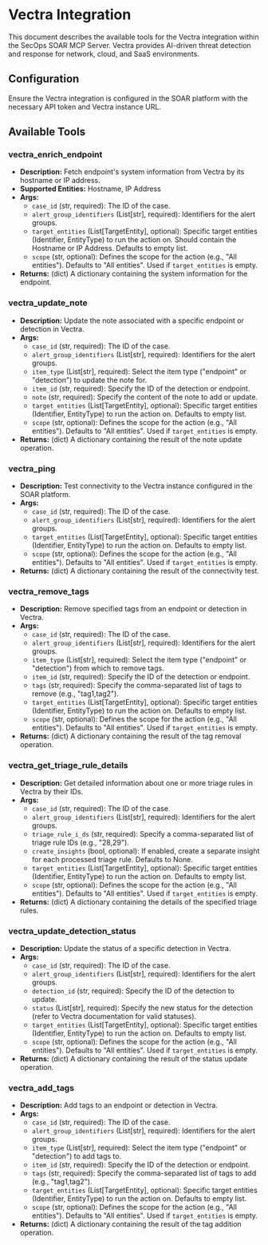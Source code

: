 # Vectra Integration

This document describes the available tools for the Vectra integration within the SecOps SOAR MCP Server. Vectra provides AI-driven threat detection and response for network, cloud, and SaaS environments.

## Configuration

Ensure the Vectra integration is configured in the SOAR platform with the necessary API token and Vectra instance URL.

## Available Tools

### vectra_enrich_endpoint
- **Description:** Fetch endpoint's system information from Vectra by its hostname or IP address.
- **Supported Entities:** Hostname, IP Address
- **Args:**
    - `case_id` (str, required): The ID of the case.
    - `alert_group_identifiers` (List[str], required): Identifiers for the alert groups.
    - `target_entities` (List[TargetEntity], optional): Specific target entities (Identifier, EntityType) to run the action on. Should contain the Hostname or IP Address. Defaults to empty list.
    - `scope` (str, optional): Defines the scope for the action (e.g., "All entities"). Defaults to "All entities". Used if `target_entities` is empty.
- **Returns:** (dict) A dictionary containing the system information for the endpoint.

### vectra_update_note
- **Description:** Update the note associated with a specific endpoint or detection in Vectra.
- **Args:**
    - `case_id` (str, required): The ID of the case.
    - `alert_group_identifiers` (List[str], required): Identifiers for the alert groups.
    - `item_type` (List[str], required): Select the item type ("endpoint" or "detection") to update the note for.
    - `item_id` (str, required): Specify the ID of the detection or endpoint.
    - `note` (str, required): Specify the content of the note to add or update.
    - `target_entities` (List[TargetEntity], optional): Specific target entities (Identifier, EntityType) to run the action on. Defaults to empty list.
    - `scope` (str, optional): Defines the scope for the action (e.g., "All entities"). Defaults to "All entities". Used if `target_entities` is empty.
- **Returns:** (dict) A dictionary containing the result of the note update operation.

### vectra_ping
- **Description:** Test connectivity to the Vectra instance configured in the SOAR platform.
- **Args:**
    - `case_id` (str, required): The ID of the case.
    - `alert_group_identifiers` (List[str], required): Identifiers for the alert groups.
    - `target_entities` (List[TargetEntity], optional): Specific target entities (Identifier, EntityType) to run the action on. Defaults to empty list.
    - `scope` (str, optional): Defines the scope for the action (e.g., "All entities"). Defaults to "All entities". Used if `target_entities` is empty.
- **Returns:** (dict) A dictionary containing the result of the connectivity test.

### vectra_remove_tags
- **Description:** Remove specified tags from an endpoint or detection in Vectra.
- **Args:**
    - `case_id` (str, required): The ID of the case.
    - `alert_group_identifiers` (List[str], required): Identifiers for the alert groups.
    - `item_type` (List[str], required): Select the item type ("endpoint" or "detection") from which to remove tags.
    - `item_id` (str, required): Specify the ID of the detection or endpoint.
    - `tags` (str, required): Specify the comma-separated list of tags to remove (e.g., "tag1,tag2").
    - `target_entities` (List[TargetEntity], optional): Specific target entities (Identifier, EntityType) to run the action on. Defaults to empty list.
    - `scope` (str, optional): Defines the scope for the action (e.g., "All entities"). Defaults to "All entities". Used if `target_entities` is empty.
- **Returns:** (dict) A dictionary containing the result of the tag removal operation.

### vectra_get_triage_rule_details
- **Description:** Get detailed information about one or more triage rules in Vectra by their IDs.
- **Args:**
    - `case_id` (str, required): The ID of the case.
    - `alert_group_identifiers` (List[str], required): Identifiers for the alert groups.
    - `triage_rule_i_ds` (str, required): Specify a comma-separated list of triage rule IDs (e.g., "28,29").
    - `create_insights` (bool, optional): If enabled, create a separate insight for each processed triage rule. Defaults to None.
    - `target_entities` (List[TargetEntity], optional): Specific target entities (Identifier, EntityType) to run the action on. Defaults to empty list.
    - `scope` (str, optional): Defines the scope for the action (e.g., "All entities"). Defaults to "All entities". Used if `target_entities` is empty.
- **Returns:** (dict) A dictionary containing the details of the specified triage rules.

### vectra_update_detection_status
- **Description:** Update the status of a specific detection in Vectra.
- **Args:**
    - `case_id` (str, required): The ID of the case.
    - `alert_group_identifiers` (List[str], required): Identifiers for the alert groups.
    - `detection_id` (str, required): Specify the ID of the detection to update.
    - `status` (List[str], required): Specify the new status for the detection (refer to Vectra documentation for valid statuses).
    - `target_entities` (List[TargetEntity], optional): Specific target entities (Identifier, EntityType) to run the action on. Defaults to empty list.
    - `scope` (str, optional): Defines the scope for the action (e.g., "All entities"). Defaults to "All entities". Used if `target_entities` is empty.
- **Returns:** (dict) A dictionary containing the result of the status update operation.

### vectra_add_tags
- **Description:** Add tags to an endpoint or detection in Vectra.
- **Args:**
    - `case_id` (str, required): The ID of the case.
    - `alert_group_identifiers` (List[str], required): Identifiers for the alert groups.
    - `item_type` (List[str], required): Select the item type ("endpoint" or "detection") to add tags to.
    - `item_id` (str, required): Specify the ID of the detection or endpoint.
    - `tags` (str, required): Specify the comma-separated list of tags to add (e.g., "tag1,tag2").
    - `target_entities` (List[TargetEntity], optional): Specific target entities (Identifier, EntityType) to run the action on. Defaults to empty list.
    - `scope` (str, optional): Defines the scope for the action (e.g., "All entities"). Defaults to "All entities". Used if `target_entities` is empty.
- **Returns:** (dict) A dictionary containing the result of the tag addition operation.
